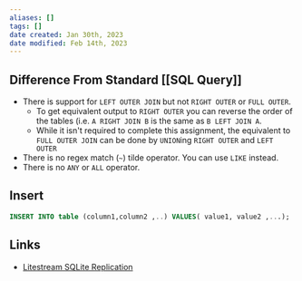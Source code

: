 ```yaml
---
aliases: []
tags: []
date created: Jan 30th, 2023
date modified: Feb 14th, 2023
---
```


## Difference From Standard [[SQL Query]]
- There is support for `LEFT OUTER JOIN` but not `RIGHT OUTER` or `FULL OUTER`.
	- To get equivalent output to `RIGHT OUTER` you can reverse the order of the tables (i.e. `A RIGHT JOIN B` is the same as `B LEFT JOIN A`.
	- While it isn't required to complete this assignment, the equivalent to `FULL OUTER JOIN` can be done by `UNION`ing `RIGHT OUTER` and `LEFT OUTER`
- There is no regex match (`~`) tilde operator. You can use `LIKE` instead.
- There is no `ANY` or `ALL` operator.

## Insert
```sql
INSERT INTO table (column1,column2 ,..) VALUES( value1, value2 ,...);
```

## Links
- [Litestream SQLite Replication](https://litestream.io/how-it-works/)

